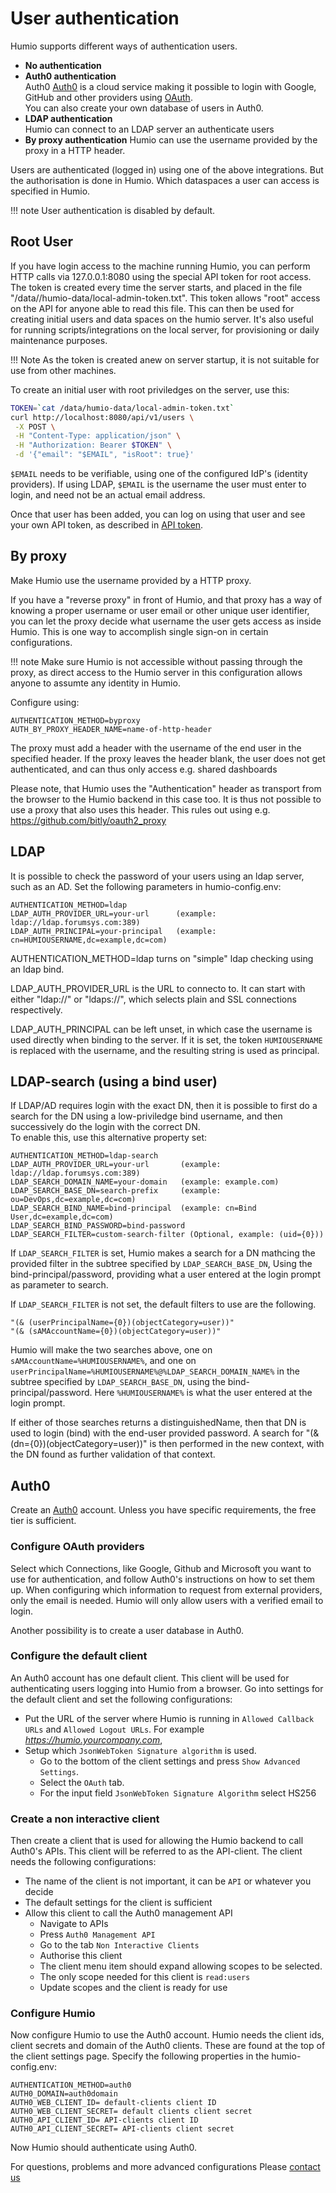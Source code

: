 # User authentication

Humio supports different ways of authentication users.

* __No authentication__
* __Auth0 authentication__   
   Auth0 [Auth0](https://auth0.com/) is a cloud service making it possible to login with Google, GitHub and other providers using [OAuth](https://en.wikipedia.org/wiki/OAuth).  
   You can also create your own database of users in Auth0.
* __LDAP authentication__  
   Humio can connect to an LDAP server an authenticate users
* __By proxy authentication__
   Humio can use the username provided by the proxy in a HTTP header.

Users are authenticated (logged in) using one of the above integrations. But the authorisation is done in Humio. Which dataspaces a user can access is specified in Humio.


!!! note
    User authentication is disabled by default.

## Root User

If you have login access to the machine
running Humio, you can perform HTTP calls via 127.0.0.1:8080 using
the special API token for root access. The token is created every time the server starts, and placed in the file
"/data//humio-data/local-admin-token.txt". This token allows "root" access on the API for anyone able to read this file.
This can then be used for creating initial users and data spaces on the humio server.
It's also useful for running scripts/integrations on the local server, for provisioning or daily maintenance purposes.

!!! Note
    As the token is created anew on server startup, it is not suitable for use from other machines.

To create an initial user with root priviledges on the server, use this:

```bash
TOKEN=`cat /data/humio-data/local-admin-token.txt`
curl http://localhost:8080/api/v1/users \
 -X POST \
 -H "Content-Type: application/json" \
 -H "Authorization: Bearer $TOKEN" \
 -d '{"email": "$EMAIL", "isRoot": true}'
```

`$EMAIL` needs to be verifiable, using one of the configured IdP's (identity
providers). If using LDAP, `$EMAIL` is the username the user must enter to login, and need not be an actual email address.

Once that user has been added, you can log on using that user and see your own API token, as described
in [API token](/http-api.md#api-token).

## By proxy
Make Humio use the username provided by a HTTP proxy.

If you have a "reverse proxy" in front of Humio, and that proxy has a way of knowing a proper username or user email or
other unique user identifier, you can let the proxy decide what username the user gets access as inside Humio.
This is one way to accomplish single sign-on in certain configurations.

!!! note
    Make sure Humio is not accessible without passing through the proxy, as direct access to the Humio server
    in this configuration allows anyone to assumte any identity in Humio.

Configure using:

    AUTHENTICATION_METHOD=byproxy
    AUTH_BY_PROXY_HEADER_NAME=name-of-http-header

The proxy must add a header with the username of the end user in the specified header.
If the proxy leaves the header blank, the user does not get authenticated,
and can thus only access e.g. shared dashboards

Please note, that Humio uses the "Authentication" header as transport from the browser to the Humio backend in this case too.
It is thus not possible to use a proxy that also uses this header. This rules out using e.g. https://github.com/bitly/oauth2_proxy



## LDAP
It is possible to check the password of your users using an ldap server, such as an AD. Set the following parameters in humio-config.env:

    AUTHENTICATION_METHOD=ldap
    LDAP_AUTH_PROVIDER_URL=your-url      (example: ldap://ldap.forumsys.com:389)
    LDAP_AUTH_PRINCIPAL=your-principal   (example: cn=HUMIOUSERNAME,dc=example,dc=com)

AUTHENTICATION_METHOD=ldap turns on "simple" ldap checking using an ldap bind.

LDAP_AUTH_PROVIDER_URL is the URL to connecto to. It can start with either "ldap://" or "ldaps://", which selects plain and SSL connections respectively.

LDAP_AUTH_PRINCIPAL can be left unset, in which case the username is used directly when binding to the server.
If it is set, the token `HUMIOUSERNAME` is replaced with the username, and the resulting string is used as principal.

## LDAP-search (using a bind user)

If LDAP/AD requires login with the exact DN, then it is possible to first do a search for the DN using
a low-priviledge bind username, and then successively do the login with the correct DN.  
To enable this, use this alternative property set:

    AUTHENTICATION_METHOD=ldap-search
    LDAP_AUTH_PROVIDER_URL=your-url       (example: ldap://ldap.forumsys.com:389)
    LDAP_SEARCH_DOMAIN_NAME=your-domain   (example: example.com)
    LDAP_SEARCH_BASE_DN=search-prefix     (example: ou=DevOps,dc=example,dc=com)
    LDAP_SEARCH_BIND_NAME=bind-principal  (example: cn=Bind User,dc=example,dc=com)
    LDAP_SEARCH_BIND_PASSWORD=bind-password
    LDAP_SEARCH_FILTER=custom-search-filter (Optional, example: (uid={0}))

If `LDAP_SEARCH_FILTER` is set, Humio makes a search for a DN mathcing the provided filter
in the subtree specified by `LDAP_SEARCH_BASE_DN`, Using the bind-principal/password,
providing what a user entered at the login prompt as parameter to search.

If `LDAP_SEARCH_FILTER` is not set, the default filters to use are the following.
```
"(& (userPrincipalName={0})(objectCategory=user))"
"(& (sAMAccountName={0})(objectCategory=user))"
```

Humio will make the two searches above, one on `sAMAccountName=%HUMIOUSERNAME%`,
and one on `userPrincipalName=%HUMIOUSERNAME%@%LDAP_SEARCH_DOMAIN_NAME%` in the subtree specified by `LDAP_SEARCH_BASE_DN`,
using the bind-principal/password. Here `%HUMIOUSERNAME%` is what the user entered at the login prompt.


If either of those searches returns a distinguishedName, then
that DN is used to login (bind) with the end-user provided password.
A search for "(& (dn={0})(objectCategory=user))" is then performed in the new context,
with the DN found as further validation of that context.

## Auth0
    
Create an [Auth0](https://auth0.com/) account. Unless you have specific requirements, the free tier is sufficient.

### Configure OAuth providers
Select which Connections, like Google, Github and Microsoft you want to use for authentication, and follow Auth0's instructions on how to set them up. 
When configuring which information to request from external providers, only the email is needed. Humio will only allow users with a verified email to login.

Another possibility is to create a user database in Auth0.


### Configure the default client
An Auth0 account has one default client. This client will be used for authenticating users logging into Humio from a browser.
Go into settings for the default client and set the following configurations:  
 
 * Put the URL of the server where Humio is running in `Allowed Callback URLs` and `Allowed Logout URLs`. For example *https://humio.yourcompany.com*,
 * Setup which `JsonWebToken Signature algorithm` is used. 
    * Go to the bottom of the client settings and press `Show Advanced Settings`.
    * Select the `OAuth` tab.
    * For the input field `JsonWebToken Signature Algorithm` select HS256
    
### Create a non interactive client
Then create a client that is used for allowing the Humio backend to call Auth0's APIs. This client will be referred to as the API-client.
The client needs the following configurations:

* The name of the client is not important, it can be `API` or whatever you decide
* The default settings for the client is sufficient
* Allow this client to call the Auth0 management API
    * Navigate to APIs
    * Press `Auth0 Management API`
    * Go to the tab `Non Interactive Clients`
    * Authorise this client
    * The client menu item should expand allowing scopes to be selected.
    * The only scope needed for this client is `read:users`
    * Update scopes and the client is ready for use
    

### Configure Humio
Now configure Humio to use the Auth0 account. Humio needs the client ids, client secrets and domain of the Auth0 clients. These are found at the top of the client settings page.
Specify the following properties in the humio-config.env: 

    AUTHENTICATION_METHOD=auth0
    AUTH0_DOMAIN=auth0domain
    AUTH0_WEB_CLIENT_ID= default-clients client ID
    AUTH0_WEB_CLIENT_SECRET= default clients client secret
    AUTH0_API_CLIENT_ID= API-clients client ID
    AUTH0_API_CLIENT_SECRET= API-clients client secret
      
Now Humio should authenticate using Auth0.

For questions, problems and more advanced configurations Please [contact us](mailto:support@humio.com)

